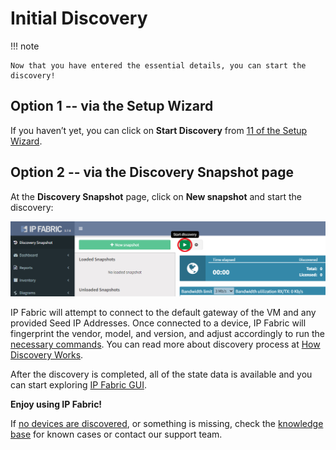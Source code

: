 # Initial Discovery

!!! note

    Now that you have entered the essential details, you can start the discovery!

## Option 1 -- via the Setup Wizard

If you haven’t yet, you can click on **Start Discovery** from [11 of the Setup Wizard](11_-_Configuration_Complete).

## Option 2 -- via the Discovery Snapshot page

At the **Discovery Snapshot** page, click on **New snapshot** and start the discovery:

![Start discovery](start_discovery.png)

IP Fabric will attempt to connect to the default gateway of the VM and any provided Seed IP Addresses. Once connected to a device, IP Fabric will fingerprint the vendor, model, and version, and adjust accordingly to run the [necessary commands](../Overview/vendors_features.md#cli-commands-used-during-discovery). You can read more about discovery process at [How Discovery Works](../Overview/How_Discovery_Works/CLI_discovery.md).

After the discovery is completed, all of the state data is available and you can start exploring [IP Fabric GUI](../../IP_Fabric_GUI/).

**Enjoy using IP Fabric!**

If [no devices are discovered](https://ipfabric.atlassian.net/wiki/spaces/NK/pages/79986690/No+devices+discovered), or something is missing, check the [knowledge base](https://kb.ipfabric.io) for known cases or contact our support team.
